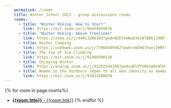 ```yaml
---
    permalink: /rooms
    title: Winter School 2021 - group discussions rooms
    rooms:
      - title: "Winter Hiking: How to Start"
        link: https://mit.zoom.us/j/94450959676
      - title: "Winter Hiking: Above Treelines"
        link: https://zoom.us/j/94813286183?pwd=N3hYemNab3AzNlB0bjJXNFJWV1d3QT09
      - title: Winter Camping
        link: https://us04web.zoom.us/j/77968489462?pwd=cWZHdlhaejZHRFo3dUp5UjR2M2VEZz09
      - title: The Joy of Ice Climbing
        link: https://mit.zoom.us/j/92406990136
      - title: Enjoying Winter
        link: https://analog.zoom.us/j/92202544330?pwd=UDlPTVBkSm8xNlUvMzIwZHY2bzQ1UT09
      - title: Women in the Outdoors (Open to all who identify as women or non-binary)
        link: https://mit.zoom.us/j/91023986078
---
```


{% for room in page.rooms%}
- [**{{room.title}}** - {{room.link}}]({{room.link}})
{% endfor %}
